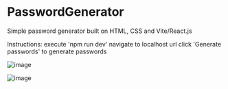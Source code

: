 # PasswordGenerator
Simple password generator built on HTML, CSS and Vite/React.js

Instructions:
execute 'npm run dev'
navigate to localhost url
click 'Generate passwords' to generate passwords

![image](https://github.com/andersonchin/PasswordGenerator/assets/64845880/53c83c1a-ec9b-4db2-8c30-c917ac2b8526)

![image](https://github.com/andersonchin/PasswordGenerator/assets/64845880/07a28895-b247-472a-8efb-123575700803)
